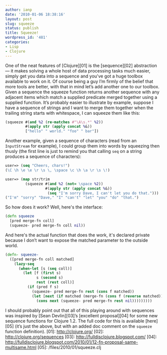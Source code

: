 ```yaml
---
author: ianp
date: '2010-01-06 18:38:16'
layout: post
slug: squeeze
status: publish
title: Squeeze!
wordpress_id: '481'
categories:
- Lisp
- Clojure
---
```


One of the neat features of [Clojure][01] is the [sequence][02] abstraction — it makes solving a whole host of data processing tasks much easier, simply get you data into a sequence and you've got a huge toolbox available to work on it. Of course being a guy I’m firmly of the belief that more tools are better, with that in mind let’s add another one to our toolbox. Given a sequence the squeeze function returns another sequence with any adjacent items which match a supplied predicate merged together using a supplied function. It’s probably easier to illustrate by example, suppose I have a sequence of strings and I want to merge them together when the trailing string starts with whitespace, I can squeeze them like this:

```clj
(squeeze #(and %2 (re-matches #"\A\s.*" %2))
         #(apply str (apply concat %&))
         ["hello" " world." "foo" " bar"])
```

Another example, given a sequence of characters (read from an `InputStream` for example), I could group them into words by squeezing then thusly (the first line is just to remind you that calling `seq` on a string produces a sequence of characters):

```clj
user=> (seq "Cheers, chars!")
(\C \h \e \e \r \s \, \space \c \h \a \r \s \!)

user=> (map str/trim
         (squeeze #(and %2 (not= \space %2))
                  #(apply str (apply concat %&))
                   (seq "I'm sorry Dave, I can't let you do that.")))
("I'm" "sorry" "Dave," "I" "can't" "let" "you" "do" "that.")
```

So how does it work? Well, here's the interface:

```clj
(defn squeeze
  [pred merge-fn coll]
  (squeeze- pred merge-fn coll nil))
```

And here's the actual function that does the work, it's declared private
because I don’t want to expose the matched parameter to the outside
world.

```clj
(defn- squeeze-
  ([pred merge-fn coll matched]
    (lazy-seq
      (when-let [s (seq coll)]
        (let [f (first s)
              s (second s)
              rest (rest coll)]
          (if (pred f s)
            (squeeze- pred merge-fn rest (cons f matched))
            (let [next (if matched (merge-fn (cons f (reverse matched))) f)]
              (cons next (squeeze- pred merge-fn rest nil)))))))))
```

I should probably point out that all of this playing around with
sequences was inspired by [Sean Devlin][03]’s [excellent proposal][04]
for some new sequence functions for Clojure 1.2. The full code for this
is available [here][05] (it’s just the above, but with an added doc
comment on the `squeeze` function definition).
[01]: http://clojure.org/
[02]: http://clojure.org/sequences
[03]: http://fulldisclojure.blogspot.com/
[04]: http://fulldisclojure.blogspot.com/2010/01/12-fn-proposal-same-multisame.html
[05]: /files/2010/01/squeeze.clj

